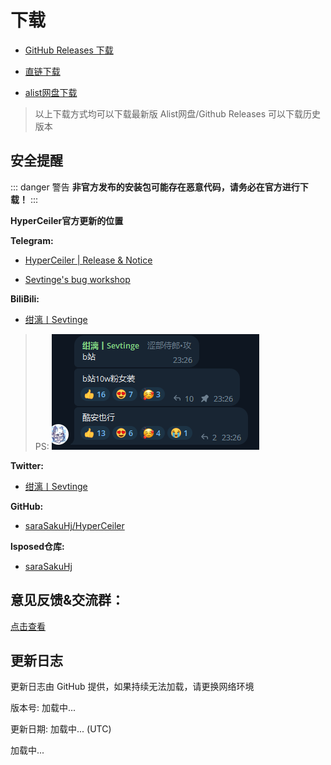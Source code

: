 # 下载

- [GitHub Releases 下载](https://github.com/saraSakuHj/Hyperceiler/releases)

- [直链下载](https://api.sevtinge.cc/update.php)

- [alist网盘下载](https://alist.heinu.cc/cemiuiler)

> 以上下载方式均可以下载最新版 Alist网盘/Github Releases 可以下载历史版本

## 安全提醒

::: danger 警告
**非官方发布的安装包可能存在恶意代码，请务必在官方进行下载！**
:::

**HyperCeiler官方更新的位置**

**Telegram:**

- [HyperCeiler | Release & Notice ](https://t.me/cemiuiler_release)

- [ Sevtinge's bug workshop ](https://t.me/sevtinge_mod)

**BiliBili:**
 - [绀漓丨Sevtinge ](https://space.bilibili.com/526912874?share_medium=android&share_source=copy_link&bbid=XUEAD0CEAA31CC92AA11E37A31FD36C321555&ts=1690248939794)

 >PS: 
 ![bilibili](/images/bilibili.png)

**Twitter:**

 - [绀漓丨Sevtinge ](https://twitter.com/sevtinge)

**GitHub:** 

 - [saraSakuHj/HyperCeiler ](https://github.com/saraSakuHj/Hyperceiler)

**lsposed仓库:** 

- [saraSakuHj](https://modules.lsposed.org/module/com.sevtinge.hyperceiler)

## 意见反馈&交流群：

[点击查看](/Support.html)

## 更新日志

<span id="hidden">更新日志由 GitHub 提供，如果持续无法加载，请更换网络环境</span>

版本号: <span id="version">加载中...</span>

更新日期: <span id="date">加载中...</span> (UTC)

<p id="info">加载中...</p>

<script setup>
import FetchInfo from '/.vitepress/components/FetchInfo.vue'